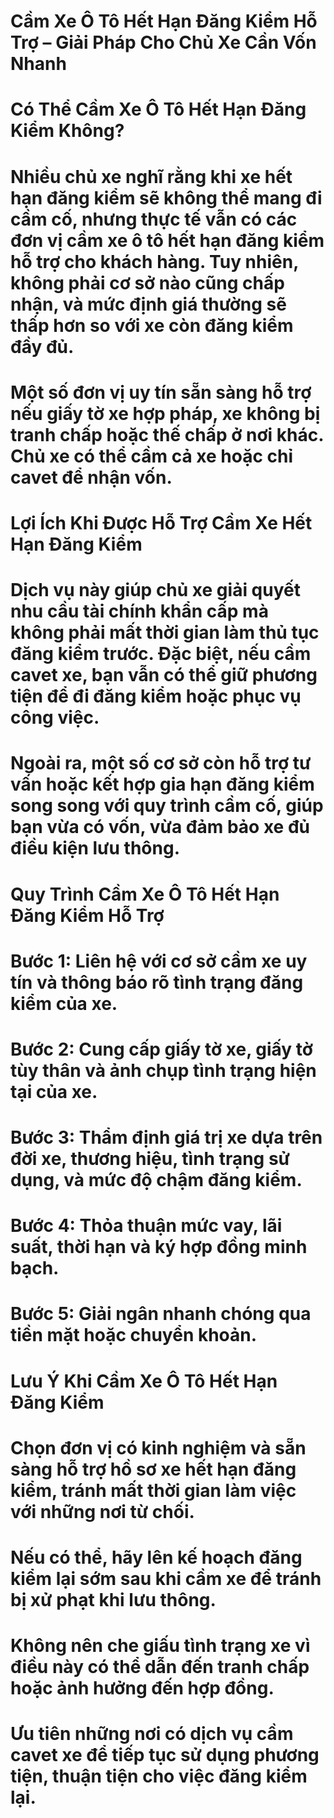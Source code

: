 # Cầm Xe Ô Tô Hết Hạn Đăng Kiểm Hỗ Trợ – Giải Pháp Cho Chủ Xe Cần Vốn Nhanh

# 

# Có Thể Cầm Xe Ô Tô Hết Hạn Đăng Kiểm Không?

# Nhiều chủ xe nghĩ rằng khi xe hết hạn đăng kiểm sẽ không thể mang đi cầm cố, nhưng thực tế vẫn có các đơn vị cầm xe ô tô hết hạn đăng kiểm hỗ trợ cho khách hàng. Tuy nhiên, không phải cơ sở nào cũng chấp nhận, và mức định giá thường sẽ thấp hơn so với xe còn đăng kiểm đầy đủ.

# 

# Một số đơn vị uy tín sẵn sàng hỗ trợ nếu giấy tờ xe hợp pháp, xe không bị tranh chấp hoặc thế chấp ở nơi khác. Chủ xe có thể cầm cả xe hoặc chỉ cavet để nhận vốn.

# 

# Lợi Ích Khi Được Hỗ Trợ Cầm Xe Hết Hạn Đăng Kiểm

# Dịch vụ này giúp chủ xe giải quyết nhu cầu tài chính khẩn cấp mà không phải mất thời gian làm thủ tục đăng kiểm trước. Đặc biệt, nếu cầm cavet xe, bạn vẫn có thể giữ phương tiện để đi đăng kiểm hoặc phục vụ công việc.

# 

# Ngoài ra, một số cơ sở còn hỗ trợ tư vấn hoặc kết hợp gia hạn đăng kiểm song song với quy trình cầm cố, giúp bạn vừa có vốn, vừa đảm bảo xe đủ điều kiện lưu thông.

# 

# Quy Trình Cầm Xe Ô Tô Hết Hạn Đăng Kiểm Hỗ Trợ

# Bước 1: Liên hệ với cơ sở cầm xe uy tín và thông báo rõ tình trạng đăng kiểm của xe.

# Bước 2: Cung cấp giấy tờ xe, giấy tờ tùy thân và ảnh chụp tình trạng hiện tại của xe.

# Bước 3: Thẩm định giá trị xe dựa trên đời xe, thương hiệu, tình trạng sử dụng, và mức độ chậm đăng kiểm.

# Bước 4: Thỏa thuận mức vay, lãi suất, thời hạn và ký hợp đồng minh bạch.

# Bước 5: Giải ngân nhanh chóng qua tiền mặt hoặc chuyển khoản.

# 

# Lưu Ý Khi Cầm Xe Ô Tô Hết Hạn Đăng Kiểm

# Chọn đơn vị có kinh nghiệm và sẵn sàng hỗ trợ hồ sơ xe hết hạn đăng kiểm, tránh mất thời gian làm việc với những nơi từ chối.

# Nếu có thể, hãy lên kế hoạch đăng kiểm lại sớm sau khi cầm xe để tránh bị xử phạt khi lưu thông.

# Không nên che giấu tình trạng xe vì điều này có thể dẫn đến tranh chấp hoặc ảnh hưởng đến hợp đồng.

# Ưu tiên những nơi có dịch vụ cầm cavet xe để tiếp tục sử dụng phương tiện, thuận tiện cho việc đăng kiểm lại.

